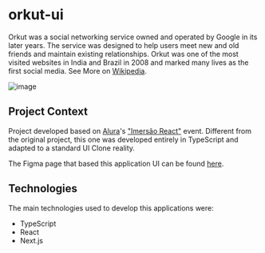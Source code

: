 # orkut-ui

Orkut was a social networking service owned and operated by Google in its later years. The service was designed to help users meet new and old friends and maintain existing relationships. Orkut was one of the most visited websites in India and Brazil in 2008 and marked many lives as the first social media. See More on [Wikipedia](https://en.wikipedia.org/wiki/Orkut).


![image](http://s.glbimg.com/po/tt/f/original/2012/03/06/criar_orkut31.jpg)

## Project Context

Project developed based on [Alura](https://alura.com.br/])'s ["Imersão React"](https://www.alura.com.br/imersao-react/) event. Different from the original project, this one was developed entirely in TypeScript and adapted to a standard UI Clone reality.

The Figma page that based this application UI can be found [here]([https://www.figma.com/file/xHF0n0qxiE2rqjqAILiBUB/Alurakut?node-id=58%3A0).



## Technologies 

The main technologies used to develop this applications were:

* TypeScript
* React
* Next.js 

